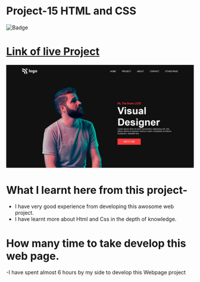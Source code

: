 # Project-15 HTML and CSS

![Badge]()

# [Link of live Project]()

![Images](./img/landingpage.jpeg)

# What I learnt here from this project-

- I have very good experience from developing this awosome web project.
- I have learnt more about Html and Css in the depth of knowledge.

# How many time to take develop this web page.

-I have spent almost 6 hours by my side to develop this Webpage project